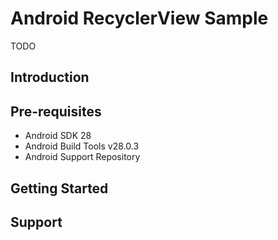 
Android RecyclerView Sample
===================================

TODO

Introduction
------------

Pre-requisites
--------------

- Android SDK 28
- Android Build Tools v28.0.3
- Android Support Repository


Getting Started
---------------


Support
-------
